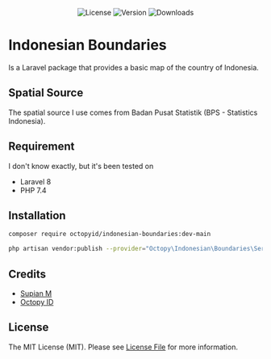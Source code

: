 <p align="center">
    <img src="https://img.shields.io/packagist/l/octopyid/indonesian-boundaries.svg?style=for-the-badge" alt="License">
    <img src="https://img.shields.io/packagist/v/octopyid/indonesian-boundaries.svg?style=for-the-badge" alt="Version">
    <img src="https://img.shields.io/packagist/dt/octopyid/indonesian-boundaries.svg?style=for-the-badge" alt="Downloads">
</p>

# Indonesian Boundaries

Is a Laravel package that provides a basic map of the country of Indonesia.

## Spatial Source

The spatial source I use comes from Badan Pusat Statistik (BPS - Statistics Indonesia).

## Requirement

I don't know exactly, but it's been tested on

- Laravel 8
- PHP 7.4

## Installation

```bash
composer require octopyid/indonesian-boundaries:dev-main

php artisan vendor:publish --provider="Octopy\Indonesian\Boundaries\ServiceProvider"
```

## Credits

- [Supian M](https://github.com/SupianIDz)
- [Octopy ID](https://github.com/OctopyID)

## License

The MIT License (MIT). Please see [License File](https://github.com/SupianIDz/LaraPersonate/blob/master/LICENSE) for
more information.
